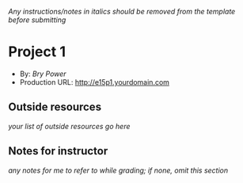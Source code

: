 *Any instructions/notes in italics should be removed from the template before submitting* 

# Project 1
+ By: *Bry Power*
+ Production URL: <http://e15p1.yourdomain.com>

## Outside resources
*your list of outside resources go here*

## Notes for instructor
*any notes for me to refer to while grading; if none, omit this section*